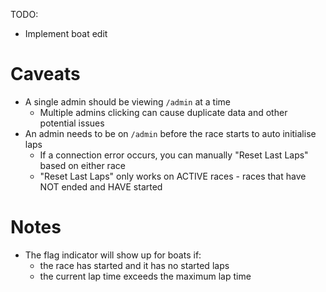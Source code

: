 TODO:
- Implement boat edit

# Caveats
- A single admin should be viewing `/admin` at a time
  - Multiple admins clicking can cause duplicate data and other potential issues
- An admin needs to be on `/admin` before the race starts to auto initialise laps
  - If a connection error occurs, you can manually "Reset Last Laps" based on either race
  - "Reset Last Laps" only works on ACTIVE races - races that have NOT ended and HAVE started

# Notes
- The flag indicator will show up for boats if:
  - the race has started and it has no started laps
  - the current lap time exceeds the maximum lap time